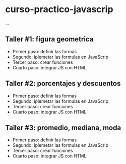 # curso-practico-javascrip

...

## Taller #1: figura geometrica
- Primer paso: definir las formas
- Segundo: iplemetar las formulas en JavaScrip
- Tercer paso: crear funciones
- Cuarto paso: integrar JS con HTML

## Taller #2: porcentajes y descuentos
- Primer paso: definir las formas
- Segundo: iplemetar las formulas en JavaScrip
- Tercer paso: crear funciones
- Cuarto paso: integrar JS con HTML

## Taller #3: promedio, mediana, moda
- Primer paso: definir las formas
- Segundo: iplemetar las formulas en JavaScrip
- Tercer paso: crear funciones
- Cuarto paso: integrar JS con HTML
